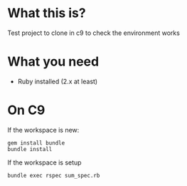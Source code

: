 # What this is?

Test project to clone in c9 to check the environment works

# What you need

- Ruby installed (2.x at least)

# On C9

If the workspace is new:

```
gem install bundle
bundle install
```

If the workspace is setup

```
bundle exec rspec sum_spec.rb
```